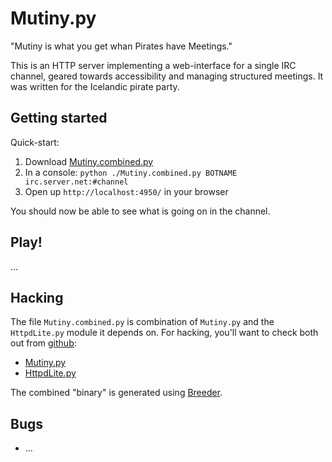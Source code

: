 # Mutiny.py #

"Mutiny is what you get whan Pirates have Meetings."

This is an HTTP server implementing a web-interface for a single IRC channel,
geared towards accessibility and managing structured meetings.  It was written
for the Icelandic pirate party.


## Getting started ##

Quick-start:

   1. Download [Mutiny.combined.py](https://raw.github.com/pagekite/plugins-pyMutiny/master/bin/Mutiny.combined.py)
   2. In a console: `python ./Mutiny.combined.py BOTNAME irc.server.net:#channel`
   3. Open up `http://localhost:4950/` in your browser

You should now be able to see what is going on in the channel.


## Play! ##

...


## Hacking ##

The file `Mutiny.combined.py` is combination of `Mutiny.py` and the
`HttpdLite.py` module it depends on.  For hacking, you'll want to check
both out from [github](https://github.com/):

   * [Mutiny.py](https://github.com/pagekite/plugins-pyMutiny)
   * [HttpdLite.py](https://github.com/pagekite/plugins-pyHttpdLite)

The combined "binary" is generated using
[Breeder](https://github.com/pagekite/PyBreeder).


## Bugs ##

   * ...

